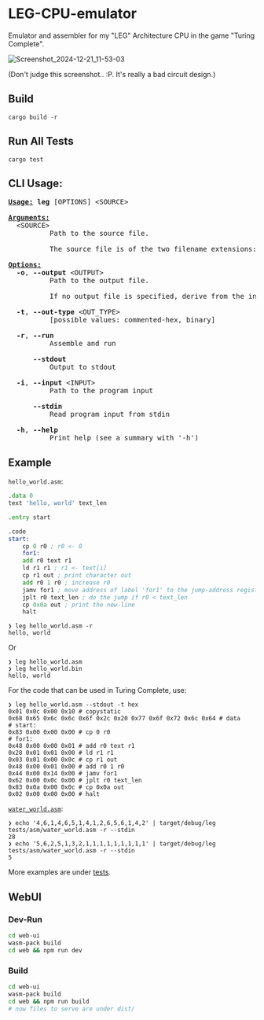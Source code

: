 LEG-CPU-emulator
===

Emulator and assembler for my "LEG" Architecture CPU in the game "Turing Complete".

![Screenshot_2024-12-21_11-53-03](https://github.com/user-attachments/assets/f9f85213-9d49-4efa-9308-dc87641e8c04)

(Don't judge this screenshot.. :P. It's really a bad circuit design.)


## Build

```shell
cargo build -r
```

## Run All Tests

```shell
cargo test
```

## CLI Usage:
<pre><u style="text-decoration-style:solid"><b>Usage:</b></u> <b>leg</b> [OPTIONS] &lt;SOURCE&gt;

<u style="text-decoration-style:solid"><b>Arguments:</b></u>
  &lt;SOURCE&gt;
          Path to the source file.
          
          The source file is of the two filename extensions: .asm/.bin

<u style="text-decoration-style:solid"><b>Options:</b></u>
  <b>-o</b>, <b>--output</b> &lt;OUTPUT&gt;
          Path to the output file.
          
          If no output file is specified, derive from the input file.

  <b>-t</b>, <b>--out-type</b> &lt;OUT_TYPE&gt;
          [possible values: commented-hex, binary]

  <b>-r</b>, <b>--run</b>
          Assemble and run

      <b>--stdout</b>
          Output to stdout

  <b>-i</b>, <b>--input</b> &lt;INPUT&gt;
          Path to the program input

      <b>--stdin</b>
          Read program input from stdin

  <b>-h</b>, <b>--help</b>
          Print help (see a summary with &apos;-h&apos;)</pre>

## Example

`hello_world.asm`:
```asm
.data 0
text 'hello, world' text_len

.entry start

.code
start:
    cp 0 r0 ; r0 <- 0
    for1:
    add r0 text r1
    ld r1 r1 ; r1 <- text[i]
    cp r1 out ; print character out
    add r0 1 r0 ; increase r0
    jamv for1 ; move address of label 'for1' to the jump-address register
    jplt r0 text_len ; do the jump if r0 < text_len
    cp 0x0a out ; print the new-line
    halt
```

```console
❯ leg hello_world.asm -r
hello, world
```
Or
```console
❯ leg hello_world.asm
❯ leg hello_world.bin
hello, world
```
For the code that can be used in Turing Complete, use:
```console
❯ leg hello_world.asm --stdout -t hex
0x01 0x0c 0x00 0x10 # copystatic
0x68 0x65 0x6c 0x6c 0x6f 0x2c 0x20 0x77 0x6f 0x72 0x6c 0x64 # data
# start:
0x83 0x00 0x00 0x00 # cp 0 r0
# for1:
0x48 0x00 0x00 0x01 # add r0 text r1
0x28 0x01 0x01 0x00 # ld r1 r1
0x03 0x01 0x00 0x0c # cp r1 out
0x48 0x00 0x01 0x00 # add r0 1 r0
0x44 0x00 0x14 0x00 # jamv for1
0x62 0x00 0x0c 0x00 # jplt r0 text_len
0x83 0x0a 0x00 0x0c # cp 0x0a out
0x02 0x00 0x00 0x00 # halt
```

[`water_world.asm`](https://github.com/bczhc/leg-cpu-emulator/blob/master/tests/asm/water_world.asm):
```console
❯ echo '4,6,1,4,6,5,1,4,1,2,6,5,6,1,4,2' | target/debug/leg tests/asm/water_world.asm -r --stdin
28
❯ echo '5,6,2,5,1,3,2,1,1,1,1,1,1,1,1,1' | target/debug/leg tests/asm/water_world.asm -r --stdin
5
```

More examples are under [tests](https://github.com/bczhc/leg-cpu-emulator/tree/master/tests).

## WebUI

### Dev-Run

```bash
cd web-ui
wasm-pack build
cd web && npm run dev
```

### Build

```bash
cd web-ui
wasm-pack build
cd web && npm run build
# now files to serve are under dist/
```
